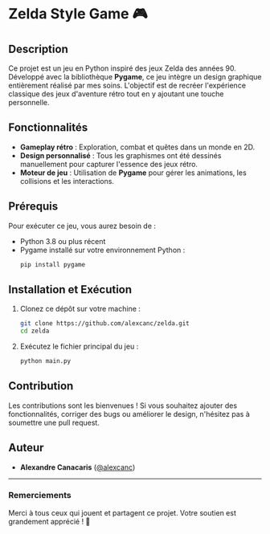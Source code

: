 # Zelda Style Game 🎮

## Description
Ce projet est un jeu en Python inspiré des jeux Zelda des années 90. Développé avec la bibliothèque **Pygame**, ce jeu intègre un design graphique entièrement réalisé par mes soins. L'objectif est de recréer l'expérience classique des jeux d'aventure rétro tout en y ajoutant une touche personnelle.

## Fonctionnalités
- **Gameplay rétro** : Exploration, combat et quêtes dans un monde en 2D.
- **Design personnalisé** : Tous les graphismes ont été dessinés manuellement pour capturer l'essence des jeux rétro.
- **Moteur de jeu** : Utilisation de **Pygame** pour gérer les animations, les collisions et les interactions.

## Prérequis
Pour exécuter ce jeu, vous aurez besoin de :
- Python 3.8 ou plus récent
- Pygame installé sur votre environnement Python :
  ```bash
  pip install pygame
  ```

## Installation et Exécution
1. Clonez ce dépôt sur votre machine :
   ```bash
   git clone https://github.com/alexcanc/zelda.git
   cd zelda
   ```
2. Exécutez le fichier principal du jeu :
   ```bash
   python main.py
   ```

## Contribution
Les contributions sont les bienvenues ! Si vous souhaitez ajouter des fonctionnalités, corriger des bugs ou améliorer le design, n'hésitez pas à soumettre une pull request.

## Auteur
- **Alexandre Canacaris** ([@alexcanc](https://github.com/alexcanc))

---

### Remerciements
Merci à tous ceux qui jouent et partagent ce projet. Votre soutien est grandement apprécié ! 🎉
